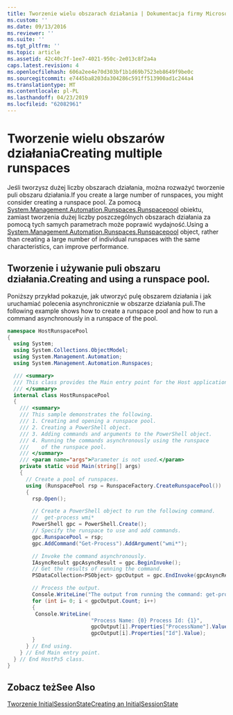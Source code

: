 ```yaml
---
title: Tworzenie wielu obszarach działania | Dokumentacja firmy Microsoft
ms.custom: ''
ms.date: 09/13/2016
ms.reviewer: ''
ms.suite: ''
ms.tgt_pltfrm: ''
ms.topic: article
ms.assetid: 42c40c7f-1ee7-4021-950c-2e013c8f2a4a
caps.latest.revision: 4
ms.openlocfilehash: 606a2ee4e70d303bf1b1d69b7523eb8649f9be0c
ms.sourcegitcommit: e7445ba8203da304286c591ff513900ad1c244a4
ms.translationtype: MT
ms.contentlocale: pl-PL
ms.lasthandoff: 04/23/2019
ms.locfileid: "62082961"
---
```

# <a name="creating-multiple-runspaces"></a><span data-ttu-id="40781-102">Tworzenie wielu obszarów działania</span><span class="sxs-lookup"><span data-stu-id="40781-102">Creating multiple runspaces</span></span>

<span data-ttu-id="40781-103">Jeśli tworzysz dużej liczby obszarach działania, można rozważyć tworzenie puli obszaru działania.</span><span class="sxs-lookup"><span data-stu-id="40781-103">If you create a large number of runspaces, you might consider creating a runspace pool.</span></span> <span data-ttu-id="40781-104">Za pomocą [System.Management.Automation.Runspaces.Runspacepool](/dotnet/api/System.Management.Automation.Runspaces.RunspacePool) obiektu, zamiast tworzenia dużej liczby poszczególnych obszarach działania za pomocą tych samych parametrach może poprawić wydajność.</span><span class="sxs-lookup"><span data-stu-id="40781-104">Using a [System.Management.Automation.Runspaces.Runspacepool](/dotnet/api/System.Management.Automation.Runspaces.RunspacePool) object, rather than creating a large number of individual runspaces with the same characteristics, can improve performance.</span></span>

## <a name="creating-and-using-a-runspace-pool"></a><span data-ttu-id="40781-105">Tworzenie i używanie puli obszaru działania.</span><span class="sxs-lookup"><span data-stu-id="40781-105">Creating and using a runspace pool.</span></span>

 <span data-ttu-id="40781-106">Poniższy przykład pokazuje, jak utworzyć pulę obszarem działania i jak uruchamiać polecenia asynchronicznie w obszarze działania puli.</span><span class="sxs-lookup"><span data-stu-id="40781-106">The following example shows how to create a runspace pool and how to run a command asynchronously in a runspace of the pool.</span></span>

```csharp
namespace HostRunspacePool
{
  using System;
  using System.Collections.ObjectModel;
  using System.Management.Automation;
  using System.Management.Automation.Runspaces;

  /// <summary>
  /// This class provides the Main entry point for the Host application.
  /// </summary>
  internal class HostRunspacePool
  {
    /// <summary>
    /// This sample demonstrates the following.
    /// 1. Creating and opening a runspace pool.
    /// 2. Creating a PowerShell object.
    /// 3. Adding commands and arguments to the PowerShell object.
    /// 4. Running the commands asynchronously using the runspace
    ///    of the runspace pool.
    /// </summary>
    /// <param name="args">Parameter is not used.</param>
    private static void Main(string[] args)
    {
      // Create a pool of runspaces.
      using (RunspacePool rsp = RunspaceFactory.CreateRunspacePool())
      {
        rsp.Open();

        // Create a PowerShell object to run the following command.
        //  get-process wmi*
        PowerShell gpc = PowerShell.Create();
        // Specify the runspace to use and add commands.
        gpc.RunspacePool = rsp;
        gpc.AddCommand("Get-Process").AddArgument("wmi*");

        // Invoke the command asynchronously.
        IAsyncResult gpcAsyncResult = gpc.BeginInvoke();
        // Get the results of running the command.
        PSDataCollection<PSObject> gpcOutput = gpc.EndInvoke(gpcAsyncResult);

        // Process the output.
        Console.WriteLine("The output from running the command: get-process wmi*");
        for (int i= 0; i < gpcOutput.Count; i++)
        {
         Console.WriteLine(
                           "Process Name: {0} Process Id: {1}",
                           gpcOutput[i].Properties["ProcessName"].Value,
                           gpcOutput[i].Properties["Id"].Value);
        }
      } // End using.
    } // End Main entry point.
  } // End HostPs5 class.
}
```

## <a name="see-also"></a><span data-ttu-id="40781-107">Zobacz też</span><span class="sxs-lookup"><span data-stu-id="40781-107">See Also</span></span>

 [<span data-ttu-id="40781-108">Tworzenie InitialSessionState</span><span class="sxs-lookup"><span data-stu-id="40781-108">Creating an InitialSessionState</span></span>](./creating-an-initialsessionstate.md)
